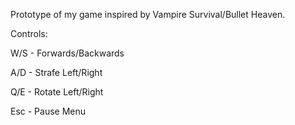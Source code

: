 Prototype of my game inspired by Vampire Survival/Bullet Heaven.

Controls:

W/S - Forwards/Backwards

A/D - Strafe Left/Right

Q/E - Rotate Left/Right

Esc - Pause Menu
